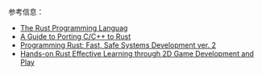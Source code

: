 参考信息：

- [The Rust Programming Languag](https://github.com/rust-lang/book)
- [A Guide to Porting C/C++ to Rust](https://locka99.gitbooks.io/a-guide-to-porting-c-to-rust/content/)
- [Programming Rust: Fast, Safe Systems Development ver. 2](https://www.amazon.com/_/dp/1492052590?tag=oreilly20-20)
- [Hands-on Rust Effective Learning through 2D Game Development and Play](https://pragprog.com/titles/hwrust/hands-on-rust/)
